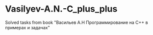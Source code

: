 # Vasilyev-A.N.-C_plus_plus 
Solved tasks from book "Васильев А.Н Программирование на С++ в примерах и задачах"
